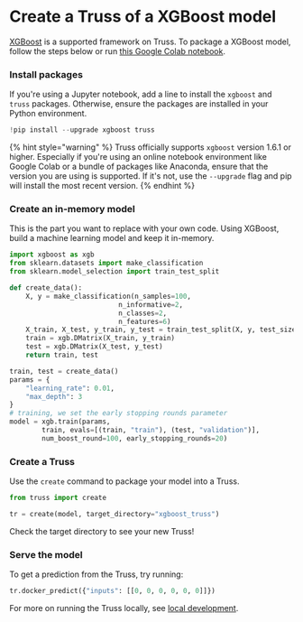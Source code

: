 # Create a Truss of a XGBoost model

[XGBoost](https://xgboost.readthedocs.io/en/stable/) is a supported framework on Truss. To package a XGBoost model, follow the steps below or run [this Google Colab notebook](https://colab.research.google.com/github/basetenlabs/truss/blob/main/docs/notebooks/xgboost_example.ipynb).

### Install packages

If you're using a Jupyter notebook, add a line to install the `xgboost` and `truss` packages. Otherwise, ensure the packages are installed in your Python environment.

```python
!pip install --upgrade xgboost truss
```

{% hint style="warning" %}
Truss officially supports `xgboost` version 1.6.1 or higher. Especially if you're using an online notebook environment like Google Colab or a bundle of packages like Anaconda, ensure that the version you are using is supported. If it's not, use the `--upgrade` flag and pip will install the most recent version.
{% endhint %}

### Create an in-memory model

This is the part you want to replace with your own code. Using XGBoost, build a machine learning model and keep it in-memory.

```python
import xgboost as xgb
from sklearn.datasets import make_classification
from sklearn.model_selection import train_test_split

def create_data():
    X, y = make_classification(n_samples=100,
                           n_informative=2,
                           n_classes=2,
                           n_features=6)
    X_train, X_test, y_train, y_test = train_test_split(X, y, test_size=0.25)
    train = xgb.DMatrix(X_train, y_train)
    test = xgb.DMatrix(X_test, y_test)
    return train, test

train, test = create_data()
params = {
    "learning_rate": 0.01,
    "max_depth": 3
}
# training, we set the early stopping rounds parameter
model = xgb.train(params,
        train, evals=[(train, "train"), (test, "validation")],
        num_boost_round=100, early_stopping_rounds=20)
```

### Create a Truss

Use the `create` command to package your model into a Truss.

```python
from truss import create

tr = create(model, target_directory="xgboost_truss")
```

Check the target directory to see your new Truss!

### Serve the model

To get a prediction from the Truss, try running:

```python
tr.docker_predict({"inputs": [[0, 0, 0, 0, 0, 0]]})
```

For more on running the Truss locally, see [local development](../develop/localhost.md).
